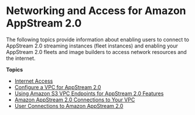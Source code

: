 # Networking and Access for Amazon AppStream 2\.0<a name="managing-network"></a>

The following topics provide information about enabling users to connect to AppStream 2\.0 streaming instances \(fleet instances\) and enabling your AppStream 2\.0 fleets and image builders to access network resources and the internet\.

**Topics**
+ [Internet Access](internet-access.md)
+ [Configure a VPC for AppStream 2\.0](appstream-vpc.md)
+ [Using Amazon S3 VPC Endpoints for AppStream 2\.0 Features](managing-network-vpce-iam-policy.md)
+ [Amazon AppStream 2\.0 Connections to Your VPC](appstream2-port-requirements-appstream2.md)
+ [User Connections to Amazon AppStream 2\.0](user-connections-to-appstream2.md)